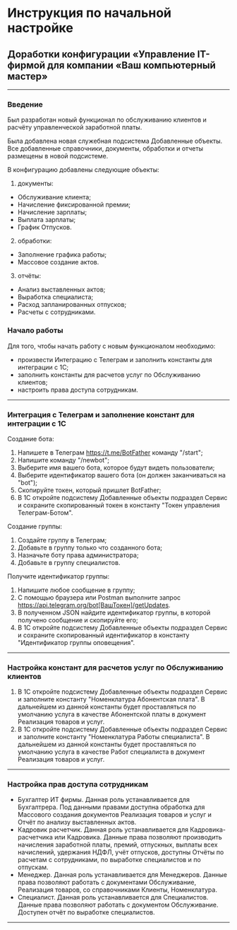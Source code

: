 # Инструкция по начальной настройке

## Доработки конфигурации «Управление IT-фирмой для компании «Ваш компьютерный мастер»

------

### Введение

Был разработан новый функционал по обслуживанию клиентов и расчёту управленческой заработной платы. 

Была добавлена новая служебная подсистема Добавленные объекты. Все добавленные справочники, документы, обработки и отчеты размещены в новой подсистеме.

В конфигурацию добавлены следующие объекты:

1. документы:
- Обслуживание клиента;
- Начисление фиксированной премии;
- Начисление зарплаты;
- Выплата зарплаты;
- График Отпусков.

2. обработки:
- Заполнение графика работы;
- Массовое создание актов.

3. отчёты:
- Анализ выставленных актов;
- Выработка специалиста;
- Расход запланированных отпусков;
- Расчеты с сотрудниками.


### Начало работы

Для того, чтобы начать работу с новым функционалом необходимо:
- произвести Интеграцию с Телеграм и заполнить константы для интеграции с 1С;
- заполнить константы для расчетов услуг по Обслуживанию клиентов;
- настроить права доступа сотрудникам.

------

### Интеграция с Телеграм и заполнение констант для интеграции с 1С

Создание бота:
1. Напишете в Телеграм https://t.me/BotFather команду "/start";
2. Напишите команду "/newbot";
3. Выберите имя вашего бота, которое будут видеть пользователи;
4. Выберите идентификатор вашего бота (он должен заканчиваться на "bot");
5. Скопируйте токен, который пришлет BotFather;
6. В 1С откройте подсистему Добавленные объекты подраздел Сервис и сохраните скопированный токен в константу "Токен управления Телеграм-Ботом".

Создание группы:
1. Создайте группу в Телеграм;
2. Добавьте в группу только что созданного бота;
3. Назначьте боту права администратора;
4. Добавьте в группу специалистов.

Получите идентификатор группы:
1. Напишите любое сообщение в группу;
2. С помощью браузера или Postman выполните запрос https://api.telegram.org/bot[ВашТокен]/getUpdates. 
3. В полученном JSON найдите идентификатор группы, в которой получено сообщение и скопируйте его;
4. В 1С откройте подсистему Добавленные объекты подраздел Сервис и сохраните скопированный идентификатор в константу "Идентификатор группы оповещения".

------

### Настройка констант для расчетов услуг по Обслуживанию клиентов

1. В 1С откройте подсистему Добавленные объекты подраздел Сервис и заполните константу "Номенклатура Абонентская плата". В дальнейшем из данной константы будет проставляться по умолчанию услуга в качестве Абонентской платы в документ Реализация товаров и услуг.
2. В 1С откройте подсистему Добавленные объекты подраздел Сервис и заполните константу "Номенклатура Работы специалиста". В дальнейшем из данной константы будет проставляться по умолчанию услуга в качестве Работ специалиста в документ Реализация товаров и услуг.

------

### Настройка прав доступа сотрудникам

- Бухгалтер ИТ фирмы. Данная роль устанавливается для Бухгалтрера. Под данными правами доступна обработка для Массового создания документов Реализация товаров и услуг и Отчёт по анализу выставленных актов.
- Кадровик расчетчик. Данная роль устанавливается для Кадровика-расчетчика или Кадровика. Данные права позволяют производить начисления заработной платы, премий, отпускных, выплаты всех начислений, удержания НДФЛ, учёт отпусков, доступны Отчёты по расчетам с сотрудниками, по выработке специалистов  и по отпускам. 
- Менеджер. Данная роль устанавливается для Менеджеров. Данные права позволяют работать с документами Обслуживание, Реализация товаров, со справочниками Клиенты, Номенклатура. 
- Специалист. Данная роль устанавливается для Специалистов. Данные права позволяют работать с документом Обслуживание. Доступен отчёт по выработке специалистов. 
  
------